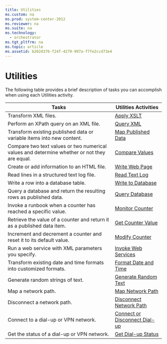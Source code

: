 ```yaml
---
title: Utilities
ms.custom: na
ms.prod: system-center-2012
ms.reviewer: na
ms.suite: na
ms.technology: 
  - orchestrator
ms.tgt_pltfrm: na
ms.topic: article
ms.assetid: b2024376-f24f-4279-997a-f7fe2ccd73e4
---
```

# Utilities
The following table provides a brief description of tasks you can accomplish when using each Utilities activity.

|Tasks|Utilities Activities|
|---------|------------------------|
|Transform XML files.|[Apply XSLT](Apply-XSLT.md)|
|Perform an XPath query on an XML file.|[Query XML](Query-XML.md)|
|Transform existing published data or variable items into new content.|[Map Published Data](Map-Published-Data.md)|
|Compare two text values or two numerical values and determine whether or not they are equal.|[Compare Values](Compare-Values.md)|
|Create or add information to an HTML file.|[Write Web Page](Write-Web-Page.md)|
|Read lines in a structured text log file.|[Read Text Log](Read-Text-Log.md)|
|Write a row into a database table.|[Write to Database](Write-to-Database.md)|
|Query a database and return the resulting rows as published data.|[Query Database](Query-Database.md)|
|Invoke a runbook when a counter has reached a specific value.|[Monitor Counter](Monitor-Counter.md)|
|Retrieve the value of a counter and return it as a published data item.|[Get Counter Value](Get-Counter-Value.md)|
|Increment and decrement a counter and reset it to its default value.|[Modify Counter](Modify-Counter.md)|
|Run a web service with XML parameters you specify.|[Invoke Web Services](Invoke-Web-Services.md)|
|Transform existing date and time formats into customized formats.|[Format Date and Time](Format-Date-and-Time.md)|
|Generate random strings of text.|[Generate Random Text](Generate-Random-Text.md)|
|Map a network path.|[Map Network Path](Map-Network-Path.md)|
|Disconnect a network path.|[Disconnect Network Path](Disconnect-Network-Path.md)|
|Connect to a dial\-up or VPN network.|[Connect or Disconnect Dial-up](Connect-or-Disconnect-Dial-up.md)|
|Get the status of a dial\-up or VPN network.|[Get Dial-up Status](Get-Dial-up-Status.md)|


